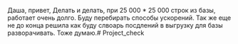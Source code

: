 Даша, привет, Делать и делать, при 25 000 * 25 000 строк из базы, работает очень долго. Буду перебирать способы ускорений. Так же еще не до конца решила как буду слвоарь посдлений в выгрузку для базы разворачивать. Тоже думаю.# Project_check
